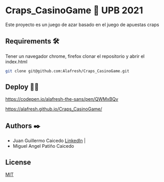 # Craps_CasinoGame 🚀 UPB 2021

Este proyecto es un juego de azar basado en el juego de apuestas craps

## Requirements 🛠️

Tener un navegador chrome, firefox clonar el repositorio y abrir el index.html

```bash
git clone git@github.com:Alafresh/Craps_CasinoGame.git
```
## Deploy 👨‍🚀

https://codepen.io/alafresh-the-sans/pen/QWMxBQv

https://alafresh.github.io/Craps_CasinoGame/

## Authors ✒️

* Juan Guillermo Caicedo [LinkedIn](https://www.linkedin.com/in/juangcc/) |
* Miguel Angel Patiño Caicedo
## License
[MIT](https://choosealicense.com/licenses/mit/)

